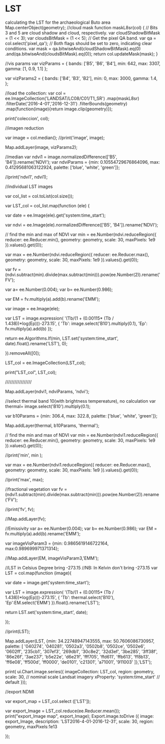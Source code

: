 # LST
calculating the LST for the archaeological Buto area
Map.centerObject(geometry);
//cloud mask
function maskL8sr(col) {
  // Bits 3 and 5 are cloud shadow and cloud, respectively.
  var cloudShadowBitMask = (1 << 3);
  var cloudsBitMask = (1 << 5);
  // Get the pixel QA band.
  var qa = col.select('pixel_qa');
  // Both flags should be set to zero, indicating clear conditions.
  var mask = qa.bitwiseAnd(cloudShadowBitMask).eq(0)
                 .and(qa.bitwiseAnd(cloudsBitMask).eq(0));
  return col.updateMask(mask);
}

//vis params
var vizParams = {
  bands: ['B5', 'B6', 'B4'],
  min: 642,
  max: 3307,
  gamma: [1, 0.9, 1.1]
};

var vizParams2 = {
  bands: ['B4', 'B3', 'B2'],
  min: 0,
  max: 3000,
  gamma: 1.4,
};

//load the collection:
var col = ee.ImageCollection('LANDSAT/LC08/C01/T1_SR')
    .map(maskL8sr)
    .filterDate('2016-4-01','2016-12-31')
    .filterBounds(geometry)
    .map(function(image){return image.clip(geometry)});

print('coleccion', col);

//imagen reduction

var image = col.median();
//print('image', image);

Map.addLayer(image, vizParams2);

//median
var ndvi1 = image.normalizedDifference(['B5', 'B4']).rename('NDVI');
var ndviParams = {min: 0.10554729676864096, max: 0.41295681063122924, palette: ['blue', 'white', 'green']};

//print('ndvi1', ndvi1);

//individual LST images

var col_list = col.toList(col.size());

var LST_col = col_list.map(function (ele) {
  
  var date = ee.Image(ele).get('system:time_start');

  var ndvi = ee.Image(ele).normalizedDifference(['B5', 'B4']).rename('NDVI');
  
  // find the min and max of NDVI
  var min = ee.Number(ndvi.reduceRegion({
    reducer: ee.Reducer.min(),
    geometry: geometry,
    scale: 30,
    maxPixels: 1e9
  }).values().get(0));
  
  var max = ee.Number(ndvi.reduceRegion({
    reducer: ee.Reducer.max(),
    geometry: geometry,
    scale: 30,
    maxPixels: 1e9
  }).values().get(0));
  
  var fv = (ndvi.subtract(min).divide(max.subtract(min))).pow(ee.Number(2)).rename('FV');
  
  var a= ee.Number(0.004);
  var b= ee.Number(0.986);
  
  var EM = fv.multiply(a).add(b).rename('EMM');

  var image = ee.Image(ele);

  var LST = image.expression(
    '(Tb/(1 + (0.00115* (Tb / 1.438))*log(Ep)))-273.15', {
      'Tb': image.select('B10').multiply(0.1),
      'Ep': fv.multiply(a).add(b)
  });

  return ee.Algorithms.If(min, LST.set('system:time_start', date).float().rename('LST'), 0);

}).removeAll([0]);

LST_col = ee.ImageCollection(LST_col);

print("LST_col", LST_col);

/////////////////

Map.addLayer(ndvi1, ndviParams, 'ndvi');

//select thermal band 10(with brightness tempereature), no calculation 
var thermal= image.select('B10').multiply(0.1);

var b10Params = {min: 306.4, max: 322.8, palette: ['blue', 'white', 'green']};

Map.addLayer(thermal, b10Params, 'thermal');

// find the min and max of NDVI
var min = ee.Number(ndvi1.reduceRegion({
  reducer: ee.Reducer.min(),
  geometry: geometry,
  scale: 30,
  maxPixels: 1e9
}).values().get(0));

//print('min', min );

var max = ee.Number(ndvi1.reduceRegion({
  reducer: ee.Reducer.max(),
  geometry: geometry,
  scale: 30,
  maxPixels: 1e9
}).values().get(0));

//print('max', max);

//fractional vegetation
var fv = (ndvi1.subtract(min).divide(max.subtract(min))).pow(ee.Number(2)).rename('FV'); 

//print('fv', fv);

//Map.addLayer(fv);

//Emissivity
var a= ee.Number(0.004);
var b= ee.Number(0.986);
var EM = fv.multiply(a).add(b).rename('EMM');

var imageVisParam3 = {min: 0.9865619146722164, max:0.989699971371314};

//Map.addLayer(EM, imageVisParam3,'EMM');

//LST in Celsius Degree bring -273.15
//NB: In Kelvin don't bring -273.15
var LST = col.map(function (image){

  var date = image.get('system:time_start');
  
  var LST = image.expression(
    '(Tb/(1 + (0.00115* (Tb / 1.438))*log(Ep)))-273.15', {
    'Tb': thermal.select('B10'),
    'Ep':EM.select('EMM')
  }).float().rename('LST');
  
  return LST.set('system:time_start', date);
  
});

//print(LST);

Map.addLayer(LST, {min: 34.22748947143555, max: 50.7606086730957, palette: [
'040274', '040281', '0502a3', '0502b8', '0502ce', '0502e6',
'0602ff', '235cb1', '307ef3', '269db1', '30c8e2', '32d3ef',
'3be285', '3ff38f', '86e26f', '3ae237', 'b5e22e', 'd6e21f',
'fff705', 'ffd611', 'ffb613', 'ff8b13', 'ff6e08', 'ff500d',
'ff0000', 'de0101', 'c21301', 'a71001', '911003'
]},'LST');

print(
      ui.Chart.image.series({
        imageCollection: LST_col, 
        region: geometry, 
        scale: 30, // nominal scale Landsat imagery 
        xProperty: 'system:time_start' // default
      }));

//export NDMI
 
 var export_map = LST_col.select (['LST']);
 
var export_Image = LST_col.reduce(ee.Reducer.mean());
print("export_Image map", export_Image);
Export.image.toDrive ({
   image: export_Image, 
   description: 'LST2016-4-01-2016-12-31', 
   scale: 30,
   region: geometry,
  maxPixels:1e13
  
}); 
